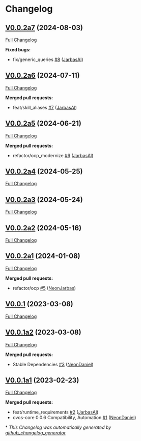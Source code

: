 # Changelog

## [V0.0.2a7](https://github.com/OpenVoiceOS/skill-ovos-somafm/tree/V0.0.2a7) (2024-08-03)

[Full Changelog](https://github.com/OpenVoiceOS/skill-ovos-somafm/compare/V0.0.2a6...V0.0.2a7)

**Fixed bugs:**

- fix/generic\_queries [\#8](https://github.com/OpenVoiceOS/skill-ovos-somafm/pull/8) ([JarbasAl](https://github.com/JarbasAl))

## [V0.0.2a6](https://github.com/OpenVoiceOS/skill-ovos-somafm/tree/V0.0.2a6) (2024-07-11)

[Full Changelog](https://github.com/OpenVoiceOS/skill-ovos-somafm/compare/V0.0.2a5...V0.0.2a6)

**Merged pull requests:**

- feat/skill\_aliases [\#7](https://github.com/OpenVoiceOS/skill-ovos-somafm/pull/7) ([JarbasAl](https://github.com/JarbasAl))

## [V0.0.2a5](https://github.com/OpenVoiceOS/skill-ovos-somafm/tree/V0.0.2a5) (2024-06-21)

[Full Changelog](https://github.com/OpenVoiceOS/skill-ovos-somafm/compare/V0.0.2a4...V0.0.2a5)

**Merged pull requests:**

- refactor/ocp\_modernize [\#6](https://github.com/OpenVoiceOS/skill-ovos-somafm/pull/6) ([JarbasAl](https://github.com/JarbasAl))

## [V0.0.2a4](https://github.com/OpenVoiceOS/skill-ovos-somafm/tree/V0.0.2a4) (2024-05-25)

[Full Changelog](https://github.com/OpenVoiceOS/skill-ovos-somafm/compare/V0.0.2a3...V0.0.2a4)

## [V0.0.2a3](https://github.com/OpenVoiceOS/skill-ovos-somafm/tree/V0.0.2a3) (2024-05-24)

[Full Changelog](https://github.com/OpenVoiceOS/skill-ovos-somafm/compare/V0.0.2a2...V0.0.2a3)

## [V0.0.2a2](https://github.com/OpenVoiceOS/skill-ovos-somafm/tree/V0.0.2a2) (2024-05-16)

[Full Changelog](https://github.com/OpenVoiceOS/skill-ovos-somafm/compare/V0.0.2a1...V0.0.2a2)

## [V0.0.2a1](https://github.com/OpenVoiceOS/skill-ovos-somafm/tree/V0.0.2a1) (2024-01-08)

[Full Changelog](https://github.com/OpenVoiceOS/skill-ovos-somafm/compare/V0.0.1...V0.0.2a1)

**Merged pull requests:**

- refactor/ocp [\#5](https://github.com/OpenVoiceOS/skill-ovos-somafm/pull/5) ([NeonJarbas](https://github.com/NeonJarbas))

## [V0.0.1](https://github.com/OpenVoiceOS/skill-ovos-somafm/tree/V0.0.1) (2023-03-08)

[Full Changelog](https://github.com/OpenVoiceOS/skill-ovos-somafm/compare/V0.0.1a2...V0.0.1)

## [V0.0.1a2](https://github.com/OpenVoiceOS/skill-ovos-somafm/tree/V0.0.1a2) (2023-03-08)

[Full Changelog](https://github.com/OpenVoiceOS/skill-ovos-somafm/compare/V0.0.1a1...V0.0.1a2)

**Merged pull requests:**

- Stable Dependencies [\#3](https://github.com/OpenVoiceOS/skill-ovos-somafm/pull/3) ([NeonDaniel](https://github.com/NeonDaniel))

## [V0.0.1a1](https://github.com/OpenVoiceOS/skill-ovos-somafm/tree/V0.0.1a1) (2023-02-23)

[Full Changelog](https://github.com/OpenVoiceOS/skill-ovos-somafm/compare/8656c7cd58062601897972f0062bdf6c575d5481...V0.0.1a1)

**Merged pull requests:**

- feat/runtime\_requirements [\#2](https://github.com/OpenVoiceOS/skill-ovos-somafm/pull/2) ([JarbasAl](https://github.com/JarbasAl))
- ovos-core 0.0.6 Compatibility, Automation [\#1](https://github.com/OpenVoiceOS/skill-ovos-somafm/pull/1) ([NeonDaniel](https://github.com/NeonDaniel))



\* *This Changelog was automatically generated by [github_changelog_generator](https://github.com/github-changelog-generator/github-changelog-generator)*
